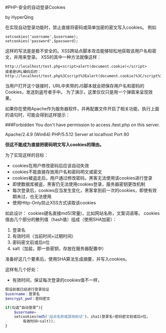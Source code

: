 #PHP-安全的自动登录Cookies

by HyperQing

在实现自动登录功能时，禁止直接将密码或简单加密的密文写入cookies。
例如
```
setcookies('username',$username);
setcookies('password',$password);
```
这样的写法是是极不安全的。XSS跨站点脚本攻击能够轻松地获取该用户名和密文，并用来登录。
XSS的其中一种方法就像这样：
```
http://localhost/test.php<script>alert(document.cookie)</script>
或者是URL编码后的：
http://localhost/test.php%3Cscript%3Ealert(document.cookie)%3C/script%3E
```
当用户打开这个链接时，URL中夹带的JS脚本就会把保存用户名和密码的Cookies，发送到盗号者手中。
为了演示，这里仅仅只是用一个弹窗来呈现效果。

如果你在使用Apache作为服务器软件，并再配置文件开启了相关功能，执行上面的语句时，可能会得到这样提示：

###Forbidden
You don't have permission to access /test.php<script>alert(document.cookie)</script> on this server.

Apache/2.4.9 (Win64) PHP/5.5.12 Server at localhost Port 80

**但这不能成为直接把密码明文写入cookies的理由。**

为了实现这样的目标：

- cookies在用户修改密码后应该自动失效
- cookies不能直接存放用户名和密码明文或密文
- cookies被盗走后，用户通过修改密码，黑客无法使用该cookies进行登录
- 即使数据库被盗，黑客仍无法使用cookies登录，服务器密钥更改机制
- 每次登录后，cookies应当发生变化，黑客拿到前一次的cookies，即使有效期未过，也无法使用
- 使用Http-Only防止XSS方式读取该cookies

如此设计：
cookies键名直接md5(常量)，比如网站名称，文案词语等。
cookies值由几个部分的散列值（hash值）组成（使用SHA加密）：

 1. 登录名
 2. 有效时间（当前时间+过期时间）
 3. 密码密文前或后n位
 4. salt（加盐，即一些密钥，存放在服务器配置中）

准备好这几个要素后，使用SHA算法生成摘要，并写入cookies。

这样有几个好处：

- 有效时间，保证每次登录的cookies值不一样，

```php
假设前面已经进行登录验证
$username：登录名
$encrypt_pwd：密码密文

if(勾选“自动登录”){
	$username=
	setcookies(md5('站点名称或其他标记')，sha1(登录名+密码密文前或后n位，
		有效时间+salt));
}
```
